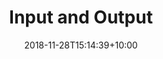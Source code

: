 ---
title: 'Input and Output'
date: 2018-11-28T15:14:39+10:00
icon: 'services/service-icon-2.png'
featured: true
weight: 2
draft: false
heroHeading: 'Input and Output'
heroSubHeading: 'Apply Basics-I concepts to observe and react'
heroBackground: 'services/service2.jpg'
summary: "
- Strings II

- User Input

- File Input/Output

- Command Line Input

- Network IO (tcp, intro to http)
"
---